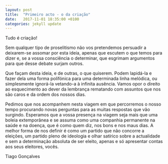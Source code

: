```yaml
---
layout: post
title:  "Primeiro acto - o da criação"
date:   2017-11-01 18:35:00 +0100
categories: jekyll update
---
```

Tudo é criação!

Sem qualquer tipo de proselitismo não vos pretendemos persuadir a deixarem-se assomar por esta ideia, apenas que escutem o que temos para dizer e, se a vossa consciência o determinar, que esgrimam argumentos para que desse debate surjam outros.

Que façam desta ideia, e de outras, o que quiserem. Podem lapidá-la e fazer dela uma forma polifónica para uma determinada linha melódica, ou simplesmente ignorá-la vetando-a à infinita ausência.
Vamos opor o direito ao esquecimento ao dever da lembrança rematando com assuntos que nos são caros e da ordem dos nossos dias.

Pedimos que nos acompanhem nesta viagem em que percorremos o nosso tempo procurando novas perguntas para as muitas respostas que vão surgindo. Esperamos que a vossa presença na viagem seja mais que uma boleia extemporânea e se assuma como uma companhia permanente na saúde e na doença, que é como quem diz, nos bons e nos maus dias. A melhor forma de nos definir é como um partido que não concorre a eleições, um partido pleno de ideologia e olhar satírico sobre a actualidade e sem a determinação absoluta de ser eleito, apenas e só apresentar contas aos seus eleitores, vocês.

Tiago Gonçalves
